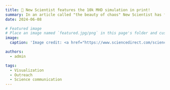 ```yaml
---
title: 🎉 New Scientist features the 10k MHD simulation in print!
summary: In an article called "the beauty of chaos" New Scientist has featured a visualization from the 10k MHD simulation in their magazine!
date: 2024-06-08

# Featured image
# Place an image named `featured.jpg/png` in this page's folder and customize its options here.
image:
  caption: 'Image credit: <a href="https://www.sciencedirect.com/science/article/pii/S0262407924010431">Alex Wilkins, New Scientist</a>'

authors:
  - admin

tags:
  - Visualization
  - Outreach
  - Science communication
---
```

